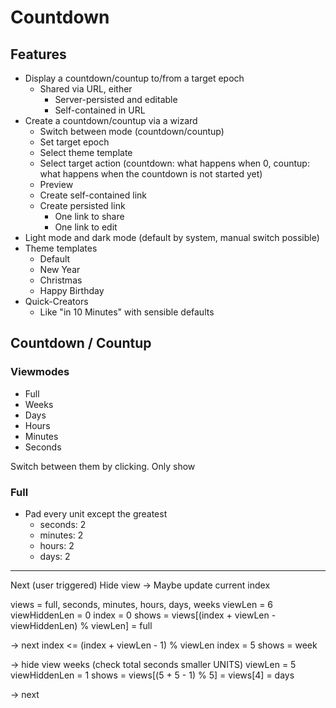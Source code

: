# Countdown

## Features

- Display a countdown/countup to/from a target epoch
  - Shared via URL, either
    - Server-persisted and editable
    - Self-contained in URL
- Create a countdown/countup via a wizard
  - Switch between mode (countdown/countup)
  - Set target epoch
  - Select theme template
  - Select target action (countdown: what happens when 0, countup: what happens when the countdown is not started yet)
  - Preview
  - Create self-contained link
  - Create persisted link
    - One link to share
    - One link to edit
- Light mode and dark mode (default by system, manual switch possible)
- Theme templates
  - Default
  - New Year
  - Christmas
  - Happy Birthday
- Quick-Creators
  - Like "in 10 Minutes" with sensible defaults

## Countdown / Countup

### Viewmodes
- Full
- Weeks
- Days
- Hours
- Minutes
- Seconds

Switch between them by clicking.
Only show 
### Full

- Pad every unit except the greatest
  - seconds: 2
  - minutes: 2
  - hours: 2
  - days: 2


----------------------------------------------------------------



Next (user triggered)
Hide view -> Maybe update current index



views = full, seconds, minutes, hours, days, weeks
viewLen = 6
viewHiddenLen = 0
index = 0
shows = views[(index + viewLen - viewHiddenLen) % viewLen] = full

-> next
index <= (index + viewLen - 1) % viewLen 
index = 5
shows = week

-> hide view weeks (check total seconds smaller UNITS)
viewLen = 5
viewHiddenLen = 1
shows = views[(5 + 5 - 1) % 5] = views[4] = days

-> next

